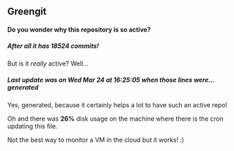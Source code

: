 ## Greengit

#### Do you wonder why this repository is so active?

##### After all it has 18524 commits!

But is it *really* active? Well...

##### Last update was on Wed Mar 24 at 16:25:05 when those lines were... generated

Yes, generated, because it certainly helps a lot to have such an active repo!

Oh and there was **26%** disk usage on the machine
where there is the cron updating this file.

Not the best way to monitor a VM in the cloud but it works! :)

